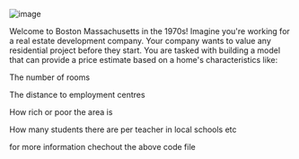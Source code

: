 ![image](https://github.com/mohitbhanse/House_price_prediction_model/assets/142293944/6ae75d3a-f6e4-4879-9a66-52d6007f2a55)


Welcome to Boston Massachusetts in the 1970s! Imagine you're working for a real estate development company. 
Your company wants to value any residential project before they start. 
You are tasked with building a model that can provide a price estimate based on a home's characteristics like:

The number of rooms

The distance to employment centres

How rich or poor the area is

How many students there are per teacher in local schools etc

for more information chechout the above code file
